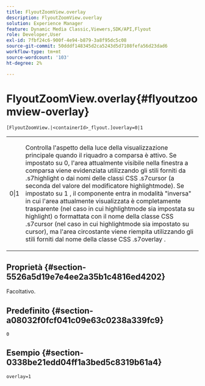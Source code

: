 ```yaml
---
title: FlyoutZoomView.overlay
description: FlyoutZoomView.overlay
solution: Experience Manager
feature: Dynamic Media Classic,Viewers,SDK/API,Flyout
role: Developer,User
exl-id: 7fbf24c6-900f-4e94-b879-3a8f95dc5c08
source-git-commit: 50dddf148345d2ca5243d5d7108fefa56d23dad6
workflow-type: tm+mt
source-wordcount: '103'
ht-degree: 2%

---
```


# FlyoutZoomView.overlay{#flyoutzoomview-overlay}

`[FlyoutZoomView.|<containerId>_flyout.]overlay=0|1`

<table id="table_D052090D052D4273B37872C0C7E09E4B"> 
 <tbody> 
  <tr> 
   <td colname="col1"> <p><span class="codeph"> 0|1</span> </p> </td> 
   <td colname="col2"> <p> Controlla l'aspetto della luce della visualizzazione principale quando il riquadro a comparsa è attivo. Se impostato su <span class="codeph"> 0</span>, l'area attualmente visibile nella finestra a comparsa viene evidenziata utilizzando gli stili forniti da <span class="codeph"> .s7highlight</span> o dai <span class="codeph"> nomi delle classi CSS .s7cursor</span> (a seconda del valore del modificatore highlightmode<span class="codeph"></span>). Se impostato su <span class="codeph"> 1</span> , il componente entra in modalità "inversa" in cui l'area attualmente visualizzata è completamente trasparente (nel caso in cui <span class="codeph"> highlightmode</span> sia impostata su <span class="codeph"> highlight</span>) o formattata con <span class="codeph"> il nome della classe CSS .s7cursor</span> (nel caso in cui <span class="codeph"> highlightmode</span> sia impostato su <span class="codeph"> cursor</span>), ma l'area circostante viene riempita utilizzando gli stili forniti dal <span class="codeph"> nome della classe CSS .s7overlay</span> . </p> </td> 
  </tr> 
 </tbody> 
</table>

## Proprietà {#section-5526a5d19e7e4ee2a35b1c4816ed4202}

Facoltativo.

## Predefinito {#section-a08032f0fcf041c09e63c0238a339fc9}

`0`

## Esempio {#section-0338be21edd04ff1a3bed5c8319b61a4}

`overlay=1`
